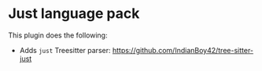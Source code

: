 # Just language pack

This plugin does the following:

- Adds `just` Treesitter parser: <https://github.com/IndianBoy42/tree-sitter-just>
